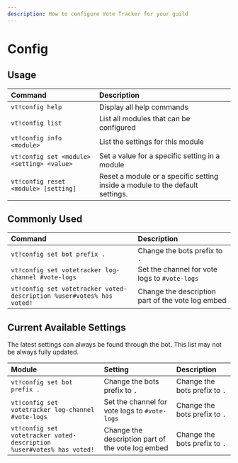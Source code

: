 ```yaml
---
description: How to configure Vote Tracker for your guild
---
```


# Config

## Usage

| Command | Description |
| :--- | :--- |
| `vt!config help` | Display all help commands |
| `vt!config list` | List all modules that can be configured |
| `vt!config info <module>` | List the settings for this module |
| `vt!config set <module> <setting> <value>` | Set a value for a specific setting in a module |
| `vt!config reset <module> [setting]` | Reset a module or a specific setting inside a module to the default settings. |

## Commonly Used

| Command | Description |
| :--- | :--- |
| `vt!config set bot prefix .` | Change the bots prefix to `.` |
| `vt!config set votetracker log-channel #vote-logs` | Set the channel for vote logs to `#vote-logs` |
| `vt!config set votetracker voted-description %user#votes% has voted!` | Change the description part of the vote log embed |



## Current Available Settings

The latest settings can always be found through the bot. This list may not be always fully updated.

| Module | Setting | Description |
| :--- | :--- | :--- |
| `vt!config set bot prefix .` | Change the bots prefix to `.` | Change the bots prefix to `.` |
| `vt!config set votetracker log-channel #vote-logs` | Set the channel for vote logs to `#vote-logs` | Change the bots prefix to `.` |
| `vt!config set votetracker voted-description %user#votes% has voted!` | Change the description part of the vote log embed | Change the bots prefix to `.` |